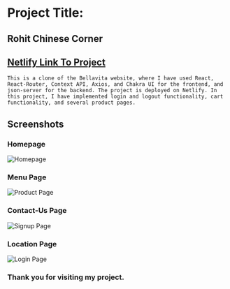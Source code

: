 
# Project Title:
## Rohit Chinese Corner

## [Netlify Link To Project](https://rohit-chinese-corner.netlify.app/)

```This is a clone of the Bellavita website, where I have used React, React-Router, Context API, Axios, and Chakra UI for the frontend, and json-server for the backend. The project is deployed on Netlify. In this project, I have implemented login and logout functionality, cart functionality, and several product pages.```

## Screenshots

### Homepage
![Homepage](./image/home.png)

### Menu Page
![Product Page](./image/menu.png)

### Contact-Us Page
![Signup Page](./image/contact.png)

### Location Page
![Login Page](./image/location.png)

### Thank you for visiting my project.

